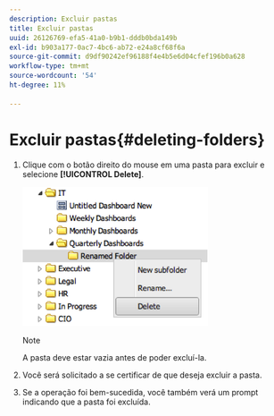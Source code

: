```yaml
---
description: Excluir pastas
title: Excluir pastas
uuid: 26126769-efa5-41a0-b9b1-dddb0bda149b
exl-id: b903a177-0ac7-4bc6-ab72-e24a8cf68f6a
source-git-commit: d9df90242ef96188f4e4b5e6d04cfef196b0a628
workflow-type: tm+mt
source-wordcount: '54'
ht-degree: 11%

---
```


# Excluir pastas{#deleting-folders}

1. Clique com o botão direito do mouse em uma pasta para excluir e selecione **[!UICONTROL Delete]**.

   ![](assets/delete_folder.png)

   >[!NOTE]
   >
   >A pasta deve estar vazia antes de poder excluí-la.

1. Você será solicitado a se certificar de que deseja excluir a pasta.
1. Se a operação foi bem-sucedida, você também verá um prompt indicando que a pasta foi excluída.
